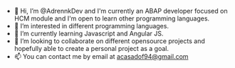 - 👋 Hi, I’m @AdrennkDev and I'm currently an ABAP developer focused on HCM module and I'm open to learn other programming languages.
- 👀 I’m interested in different programming languages.
- 🌱 I’m currently learning Javascript and Angular JS.
- 💞️ I’m looking to collaborate on different opensource projects and hopefully able to create a personal project as a goal.
- 📫 You can contact me by email at acasadof94@gmail.com

<!---
AdrennkDev/AdrennkDev is a ✨ special ✨ repository because its `README.md` (this file) appears on your GitHub profile.
You can click the Preview link to take a look at your changes.
--->
